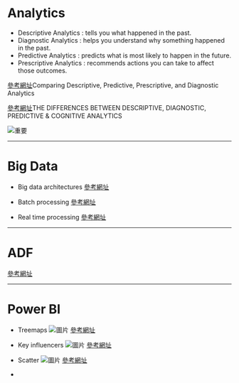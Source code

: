 # Analytics
* Descriptive Analytics : tells you what happened in the past.
* Diagnostic Analytics : helps you understand why something happened in the past.
* Predictive Analytics : predicts what is most likely to happen in the future.
* Prescriptive Analytics : recommends actions you can take to affect those outcomes.

[參考網址](https://www.logianalytics.com/predictive-analytics/comparing-descriptive-predictive-prescriptive-and-diagnostic-analytics/)Comparing Descriptive, Predictive, Prescriptive, and Diagnostic Analytics

[參考網址](https://demand-planning.com/2020/01/20/the-differences-between-descriptive-diagnostic-predictive-cognitive-analytics/)THE DIFFERENCES BETWEEN DESCRIPTIVE, DIAGNOSTIC, PREDICTIVE & COGNITIVE ANALYTICS

![重要](https://azurecomcdn.azureedge.net/mediahandler/acomblog/media/Default/blog/f4891908-9e54-49c1-b8f8-615e76f2920e.jpg)

------------------------

# Big Data

* Big data architectures 
[參考網址](https://docs.microsoft.com/en-us/azure/architecture/data-guide/big-data/)
  
* Batch processing
[參考網址](https://docs.microsoft.com/en-us/azure/architecture/data-guide/big-data/batch-processing)

* Real time processing
[參考網址](https://docs.microsoft.com/en-us/azure/architecture/data-guide/big-data/real-time-processing)

------------------------

# ADF
[參考網址](https://docs.microsoft.com/en-us/azure/data-factory/concepts-pipelines-activities)

------------------------

# Power BI
* Treemaps ![圖片](https://docs.microsoft.com/en-us/power-bi/visuals/media/power-bi-visualization-treemaps/treemaphoverdetail-new.png)
[參考網址](https://docs.microsoft.com/en-us/power-bi/visuals/power-bi-visualization-treemaps) 

* Key influencers ![圖片](https://docs.microsoft.com/en-us/power-bi/visuals/media/power-bi-visualization-influencers/power-bi-ki-numbers-new.png)
[參考網址](https://docs.microsoft.com/en-us/power-bi/visuals/power-bi-visualization-influencers) 

* Scatter ![圖片](https://docs.microsoft.com/en-us/power-bi/visuals/media/power-bi-visualization-scatter/power-bi-bubble-chart.png)
[參考網址](https://docs.microsoft.com/en-us/power-bi/visuals/power-bi-visualization-scatter) 
* 
